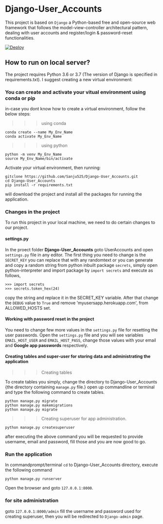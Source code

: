 # Django-User_Accounts
This project is based on `Django` a Python-based free and open-source web framework that follows the model-view-controller architectural pattern, dealing with user accounts and register/login & password-reset functionalities.

[![Deploy](https://www.herokucdn.com/deploy/button.svg)](https://myusersapp.herokuapp.com)

## How to run on local server?
The project requires Python 3.6 or 3.7 (The version of Django is specified in requirements.txt).
I suggest creating a new virtual environment:
### You can create and activate your vitual environment using conda or pip
in-case you dont know how to create a virtual environment, follow the below steps:
>>> using conda
```
conda create --name My_Env_Name
conda activate My_Env_Name
```
>>> using python
```
python -m venv My_Env_Name
source My_Env_Name/bin/activate
```

Activate your virtual environment, then running:
```
gitclone https://github.com/Sanju525/Django-User_Accounts.git
cd Django-User_Accounts
pip install -r requirements.txt
```

will download the project and install all the packages for running the application.
### Changes in the project
To run this project in your local machine, we need to do certain changes to our project.
#### settings.py
In the proect folder **Django-User_Accounts** goto UserAccounts and open `settings.py` file in any editor. The first thing you need to change is the `SECRET_KEY` you can replace that with any randomtext or you can generate and copy a random string from python inbuilt package `secrets`, simply open python-interpreter and import package by `import secrets` and execute as follows,
```
>>> import secrets
>>> secrets.token_hex(24)
```
copy the string and replace it in the SECRET_KEY variable. After that change the `DEBUG` value to `True` and remove 'myusersapp.herokuapp.com', from ALLOWED_HOSTS set.

#### Working with password reset in the project
You need to change few more values in the `settings.py` file for resetting the user passwords. Open the `settings.py` file and you will see variables `EMAIL_HOST_USER` and `EMAIL_HOST_PASS`, change those values with your email and **Google app passwords** respectively.

#### Creating tables and super-user for storing data and administrating the application
>>> Creating tables

To create tables you simply, change the directory to Django-User_Accounts {the directory containing `manage.py` file.}
open up commandline or terminal and type the following command to create tables.
```
python manage.py migrate
python manage.py makemigrations
python manage.py migrate
```

>>> Creating superuser for app administration.
```
python manage.py createsuperuser
```

after executing the above command you will be requested to provide username, email and password, fill those and you are now good to go.

### Run the application
In commandprompt/terminal `cd` to Django-User_Accounts directory, execute the following command
```
python manage.py runserver
```
Open the browser and goto `127.0.0.1:8000`.

### for site administration 
goto `127.0.0.1:8000/admin` fill the username and password used for creating superuser, then you will be redirected to `Django-admin` page.


